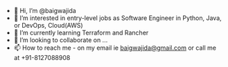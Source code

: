 - 👋 Hi, I’m @baigwajida
- 👀 I’m interested in entry-level jobs as Software Engineer in Python, Java, or DevOps, Cloud(AWS) 
- 🌱 I’m currently learning Terraform and Rancher
- 💞️ I’m looking to collaborate on ...
- 📫 How to reach me - on my email ie baigwajida@gmail.com or call me at +91-8127088908

<!---
baigwajida/baigwajida is a ✨ special ✨ repository because its `README.md` (this file) appears on your GitHub profile.
You can click the Preview link to take a look at your changes.
--->
